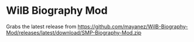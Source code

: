 # WilB Biography Mod
Grabs the latest release from https://github.com/mayanez/WilB-Biography-Mod/releases/latest/download/SMP-Biography-Mod.zip